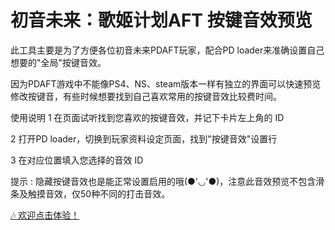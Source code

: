 # 初音未来：歌姬计划AFT 按键音效预览

此工具主要是为了方便各位初音未来PDAFT玩家，配合PD loader来准确设置自己想要的"全局"按键音效。

因为PDAFT游戏中不能像PS4、NS、steam版本一样有独立的界面可以快速预览修改按键音，有些时候想要找到自己喜欢常用的按键音效比较费时间。

使用说明
1 在页面试听找到您喜欢的按键音效，并记下卡片左上角的 ID

2 打开PD loader，切换到玩家资料设定页面，找到"按键音效"设置行

3 在对应位置填入您选择的音效 ID

提示 : 隐藏按键音效也是能正常设置启用的哦(●'◡'●)，注意此音效预览不包含滑条及触摸音效，仅50种不同的打击音效。

[🎶 欢迎点击体验！](https://march-7th-mini.github.io/mikuPDAFT/pdaftKeySE.html)
